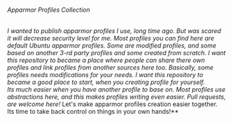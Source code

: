###### Apparmor Profiles Collection
*I wanted to publish apparmor profiles I use, long time ago. But was scared it will decrease security level for me.
Most profiles you can find here are default Ubuntu apparmor profiles. Some are modified profiles, and some based on another 3-rd party profiles and some created from scratch.
I want this repository to became a place where people can share there own profiles and link profiles from another sources here too.
Basically, some profiles needs modifications for your needs. I want this repository to became a good place to start, when you creating profile for yourself.  
Its much easier when you have another profile to base on. Most profiles use abstractions here, and this makes profiles writing even easier. Pull requests, are welcome here!*
Let's make apparmor profiles creation easier together. Its time to take back control on things in your own hands!**

